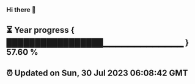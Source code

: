 ### Hi there 👋
⏳ Year progress { █████████████████▁▁▁▁▁▁▁▁▁▁▁▁▁ } 57.60 %
---
⏰ Updated on Sun, 30 Jul 2023 06:08:42 GMT
---
